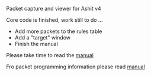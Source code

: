 Packet capture and viewer for Ashit v4

Core code is finished, work still to do ...

- Add more packets to the rules table
- Add a "target" window
- Finish the manual

Please take time to read the [manual](./Manual/Guide.MD)

Fro packet programming information please read [manual](./Manual/Prog.MD)

